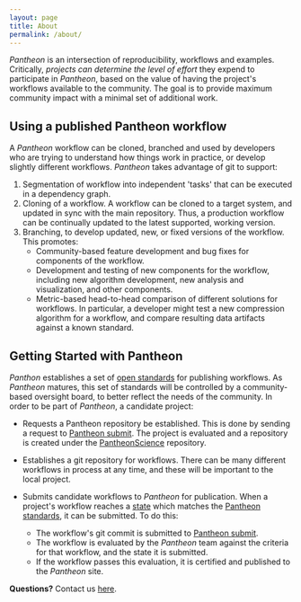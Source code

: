 ```yaml
---
layout: page
title: About
permalink: /about/
---
```


*Pantheon* is an intersection of reproducibility, workflows and examples. 
Critically, *projects can determine the level of effort* they expend to participate in *Pantheon*, based on the value of having the project's workflows available to the community.
The goal is to provide maximum community impact with a minimal set of additional work. 

## Using a published Pantheon workflow

A *Pantheon* workflow can be cloned, branched and used by developers who are trying to understand how things work in practice, or develop slightly different workflows. *Pantheon* takes advantage of git to support:

1. Segmentation of workflow into independent 'tasks' that can be executed in a dependency graph.
1. Cloning of a workflow. A workflow can be cloned to a target system, and updated in sync with the main repository. Thus, a production workflow can be continually updated to the latest supported, working version.
1. Branching, to develop updated, new, or fixed versions of the workflow. This promotes:
    - Community-based feature development and bug fixes for components of the workflow.
    - Development and testing of new components for the workflow, including new algorithm development, new analysis and visualization, and other components. 
    - Metric-based head-to-head comparison of different solutions for workflows. In particular, a developer might test a new compression algorithm for a workflow, and compare resulting data artifacts against a known standard.

## Getting Started with Pantheon

*Panthon* establishes a set of [open standards](http://pantheonscience.github.io/standards) for publishing workflows. As *Pantheon* matures, this set of standards will be controlled by a community-based oversight board, to better reflect the needs of the community. In order to be part of *Pantheon*, a candidate project:

- Requests a Pantheon repository be established. This is done by sending a request to [Pantheon submit](mailto:pantheon-submit@lanl.gov). The project is evaluated and a repository is created under the [PantheonScience]() repository.

- Establishes a git repository for workflows. There can be many different workflows in process at any time, and these will be important to the local project.

- Submits candidate workflows to *Pantheon* for publication. When a project's workflow reaches a [state](https://pantheonscience.github.io/standards) which matches the [Pantheon standards](http://pantheonscience.github.io/standards), it can be submitted. To do this:
    - The workflow's git commit is submitted to [Pantheon submit](mailto:pantheon-submit@lanl.gov).
    - The workflow is evaluated by the *Pantheon* team against the criteria for that workflow, and the state it is submitted.
    - If the workflow passes this evaluation, it is certified and published to the *Pantheon* site.

**Questions?** Contact us [here](mailto:pantheon-help@lanl.gov).

